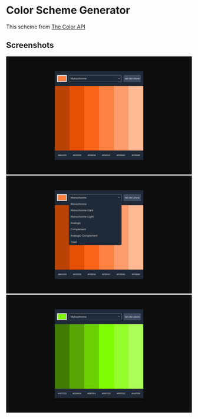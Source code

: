 # Color Scheme Generator

This scheme from [The Color API](https://www.thecolorapi.com)

## Screenshots
![Screenshot_01](screenshots/Screenshot%20Color%20Scheme%20Generator%2001.png)
![Screenshot_02](screenshots/Screenshot%20Color%20Scheme%20Generator%2002.png)
![Screenshot_03](screenshots/Screenshot%20Color%20Scheme%20Generator%2003.png)
